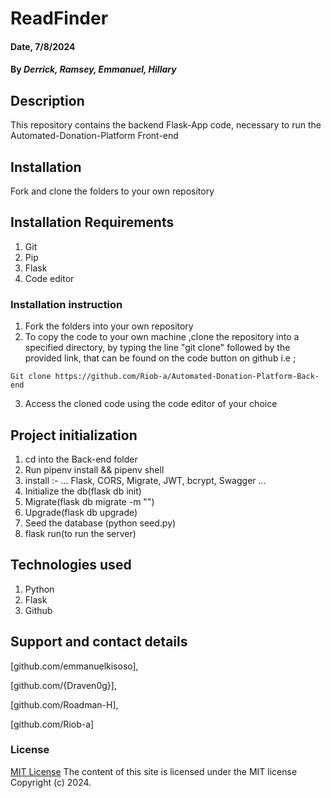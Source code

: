 # ReadFinder

#### Date, 7/8/2024

#### By *Derrick, Ramsey, Emmanuel, Hillary*

## Description
This repository contains the backend Flask-App code, necessary to run the Automated-Donation-Platform Front-end
## Installation
 Fork and clone the folders to your own repository

## Installation Requirements
1. Git
2. Pip
3. Flask
4. Code editor

### Installation instruction
1. Fork the folders into your own repository
2. To copy the code to your own machine ,clone the repository  into a specified directory, by typing the line "git clone" followed by the provided link, that can be found on the code button on github i.e ;

```
Git clone https://github.com/Riob-a/Automated-Donation-Platform-Back-end
```
3. Access the cloned code using the code editor of your choice

## Project initialization
1. cd into the Back-end folder
2. Run pipenv install && pipenv shell
3. install :-
...
Flask, CORS, Migrate, JWT, bcrypt, Swagger
...
4. Initialize the db(flask db init)
5. Migrate(flask db migrate -m "<your message>")
6. Upgrade(flask db upgrade)
7. Seed the database (python seed.py)
8. flask run(to run the server)

## Technologies used
1. Python
2. Flask
3. Github

## Support and contact details
[github.com/emmanuelkisoso],

[github.com/{Draven0g}],

[github.com/Roadman-H],

[github.com/Riob-a]
### License
[MIT License](LICENSE)
The content of this site is licensed under the MIT license
Copyright (c) 2024.